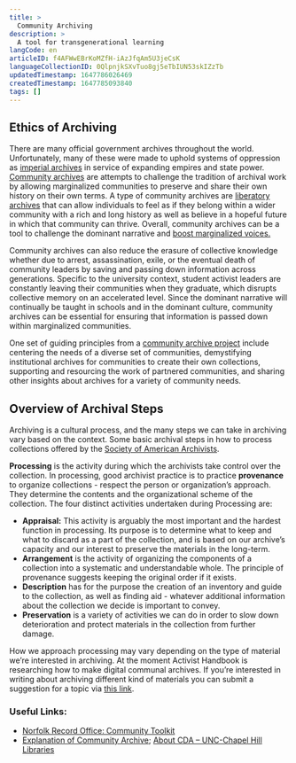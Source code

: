 ```yaml
---
title: >
  Community Archiving 
description: >
  A tool for transgenerational learning
langCode: en
articleID: f4AFWwEBrKoMZfH-iAzJfqAm5U3jeCsK
languageCollectionID: 0QlpnjkSXvTuo8gj5eTbIUN53skIZzTb
updatedTimestamp: 1647786026469
createdTimestamp: 1647785093840
tags: []
---
```


## Ethics of Archiving

There are many official government archives throughout the world. Unfortunately, many of these were made to uphold systems of oppression as [imperial archives](https://www.versobooks.com/books/762-the-imperial-archive) in service of expanding empires and state power. [Community archives](https://library.unc.edu/wilson/shc/community-driven-archives/about/) are attempts to challenge the tradition of archival work by allowing marginalized communities to preserve and share their own history on their own terms. A type of community archives are [liberatory archives](https://medium.com/on-archivy/liberatory-archives-towards-belonging-and-believing-part-2-6f56c754eb17) that can allow individuals to feel as if they belong within a wider community with a rich and long history as well as believe in a hopeful future in which that community can thrive. Overall, community archives can be a tool to challenge the dominant narrative and [boost marginalized voices.](https://www.youtube.com/watch?v=XsNPlBBi1IE)

Community archives can also reduce the erasure of collective knowledge whether due to arrest, assassination, exile, or the eventual death of community leaders by saving and passing down information across generations. Specific to the university context, student activist leaders are constantly leaving their communities when they graduate, which disrupts collective memory on an accelerated level. Since the dominant narrative will continually be taught in schools and in the dominant culture, community archives can be essential for ensuring that information is passed down within marginalized communities.

One set of guiding principles from a [community archive project](https://library.unc.edu/wilson/shc/community-driven-archives/about/) include centering the needs of a diverse set of communities, demystifying institutional archives for communities to create their own collections, supporting and resourcing the work of partnered communities, and sharing other insights about archives for a variety of community needs.

<div></div>

## Overview of Archival Steps

Archiving is a cultural process, and the many steps we can take in archiving vary based on the context. Some basic archival steps in how to process collections offered by the [Society of American Archivists](https://www2.archivists.org/groups/diverse-sexuality-and-gender-section/information-for-community-archives-archives-101-basic-principles).

**Processing** is the activity during which the archivists take control over the collection. In processing, good archivist practice is to practice **provenance** to organize collections - respect the person or organization’s approach. They determine the contents and the organizational scheme of the collection. The four distinct activities undertaken during Processing are:

-   **Appraisal:** This activity is arguably the most important and the hardest function in processing. Its purpose is to determine what to keep and what to discard as a part of the collection, and is based on our archive’s capacity and our interest to preserve the materials in the long-term.
-   **Arrangement** is the activity of organizing the components of a collection into a systematic and understandable whole. The principle of provenance suggests keeping the original order if it exists.
-   **Description** has for the purpose the creation of an inventory and guide to the collection, as well as finding aid - whatever additional information about the collection we decide is important to convey.
-   **Preservation** is a variety of activities we can do in order to slow down deterioration and protect materials in the collection from further damage.

How we approach processing may vary depending on the type of material we’re interested in archiving. At the moment Activist Handbook is researching how to make digital communal archives. If you’re interested in writing about archiving different kind of materials you can submit a suggestion for a topic via [this link](https://airtable.com/shr8oOvaeHOtBOK5t).

### Useful Links:

-   [Norfolk Record Office: Community Toolkit](https://www.archives.norfolk.gov.uk/community-archives/about-the-toolkit)
-   [Explanation of Community Archive](https://blogs.lib.unc.edu/shc/2018/09/24/what-is-a-community-archive/); [About CDA – UNC-Chapel Hill Libraries](https://library.unc.edu/wilson/shc/community-driven-archives/about/)